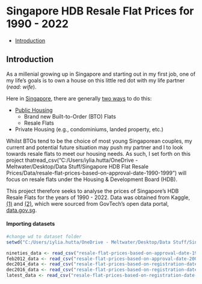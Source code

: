 Singapore HDB Resale Flat Prices for 1990 - 2022
================

-   <a href="#introduction" id="toc-introduction">Introduction</a>

## Introduction

As a millenial growing up in Singapore and starting out in my first job,
one of my life’s goals is to own a house on this little red dot with my
life partner (*read: wife*).

Here in [Singapore](https://en.wikipedia.org/wiki/Singapore), there are
generally [two
ways](https://www.propertyguru.com.sg/property-guides/the-different-types-of-housing-in-singapore-9916)
to do this:

-   [Public
    Housing](https://www.hdb.gov.sg/about-us/our-role/public-housing-a-singapore-icon)
    -   Brand new Built-to-Order (BTO) Flats
    -   Resale Flats
-   Private Housing (e.g., condominiums, landed property, etc.)

Whilst BTOs tend to be the choice of most young Singaporean couples, my
current and potential future situation may push my partner and I to look
towards resale flats to meet our housing needs. As such, I set forth on
this project thatread_csv(“C:/Users/iylia.hutta/OneDrive -
Meltwater/Desktop/Data Stuff/Singapore HDB Flat Resale
Prices/Data/resale-flat-prices-based-on-approval-date-1990-1999”) will
focus on resale flats under the Housing & Development Board (HDB).

This project therefore seeks to analyse the prices of Singapore’s HDB
Resale Flats for the years of 1990 - 2022. Data was obtained from
Kaggle,
[(1)](https://www.kaggle.com/datasets/syrahmadi/resale-hdb-flat-prices-2000-2022)
and
[(2)](https://www.kaggle.com/datasets/chngyuanlongrandy/hdb-prices-with-closest-mrt-distance),
which were sourced from GovTech’s open data portal,
[data.gov.sg](https://data.gov.sg/dataset/resale-flat-prices).

#### Importing datasets

``` r
#change wd to dataset folder
setwd("C:/Users/iylia.hutta/OneDrive - Meltwater/Desktop/Data Stuff/Singapore HDB Flat Resale Prices/Data")

nineties_data <- read_csv("resale-flat-prices-based-on-approval-date-1990-1999.csv")
feb2012_data <- read_csv("resale-flat-prices-based-on-approval-date-2000-feb-2012.csv")
dec2014_data <- read_csv("resale-flat-prices-based-on-registration-date-from-mar-2012-to-dec-2014.csv")
dec2016_data <- read_csv("resale-flat-prices-based-on-registration-date-from-jan-2015-to-dec-2016.csv")
latest_data <- read_csv("resale-flat-prices-based-on-registration-date-from-jan-2017-onwards.csv")
```
